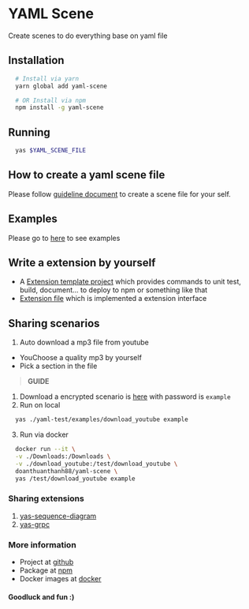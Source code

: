 # YAML Scene
Create scenes to do everything base on yaml file

## Installation
```sh
  # Install via yarn
  yarn global add yaml-scene

  # OR Install via npm
  npm install -g yaml-scene
```

## Running
```sh
  yas $YAML_SCENE_FILE
```

## How to create a yaml scene file
Please follow [guideline document](./GUIDE.md) to create a scene file for your self.

## Examples
Please go to [here](./yaml-test/examples) to see examples

## Write a extension by yourself
- A [Extension template project](https://github.com/doanthuanthanh88/yaml-scene-extensions) which provides commands to unit test, build, document... to deploy to npm or something like that
- [Extension file](./yaml-test/examples/custom-extension/custom.js) which is implemented a extension interface

## Sharing scenarios

1. Auto download a mp3 file from youtube
  - YouChoose a quality mp3 by yourself  
  - Pick a section in the file  
  
  > **GUIDE**

  1. Download a encrypted scenario is [here](./yaml-test/examples/download_youtube) with password is `example`
  2. Run on local
  ```sh
    yas ./yaml-test/examples/download_youtube example
  ```
  3. Run via docker
  ```sh
    docker run --it \
    -v ./Downloads:/Downloads \
    -v ./download_youtube:/test/download_youtube \
    doanthuanthanh88/yaml-scene \
    yas /test/download_youtube example
  ```

### Sharing extensions
1. [yas-sequence-diagram](https://github.com/doanthuanthanh88/yas-sequence-diagram)
2. [yas-grpc](https://github.com/doanthuanthanh88/yas-grpc)


### More information
- Project at [github](https://github.com/doanthuanthanh88/yaml-scene)
- Package at [npm](https://www.npmjs.com/package/yaml-scene)
- Docker images at [docker](https://hub.docker.com/repository/docker/doanthuanthanh88/yaml-scene)

#### Goodluck and fun :)